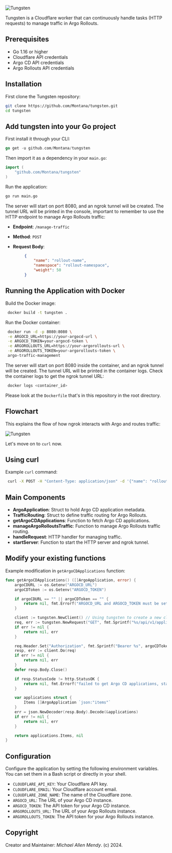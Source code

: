 ![Tungsten](https://github.com/Montana/tungsten/assets/20936398/2b3fd18e-3275-48f3-8a63-df576c388315)

Tungsten is a Cloudflare worker that can continuously handle tasks (HTTP requests) to manage traffic in Argo Rollouts.

## Prerequisites

- Go 1.16 or higher
- Cloudflare API credentials
- Argo CD API credentials
- Argo Rollouts API credentials

## Installation

First clone the Tungsten repository: 

   ```bash
   git clone https://github.com/Montana/tungsten.git
   cd tungsten
   ```

## Add tungsten into your Go project

First install it through your CLI:

```go
go get -u github.com/Montana/tungsten
```
Then import it as a dependency in your `main.go`:

```go
import (
    "github.com/Montana/tungsten"
)
```
 Run the application:

   ```bash
   go run main.go
   ```
The server will start on port 8080, and an ngrok tunnel will be created. The tunnel URL will be printed in the console, important to remember to use the HTTP endpoint to manage Argo Rollouts traffic:

 - **Endpoint**: `/manage-traffic`
 - **Method**: `POST`
 - **Request Body**:

   ```json
        {
            "name": "rollout-name",
            "namespace": "rollout-namespace",
            "weight": 50
        }
      ```

## Running the Application with Docker

Build the Docker image:

   ```sh
    docker build -t tungsten .
   ```

 Run the Docker container:

   ```sh
    docker run -d -p 8080:8080 \
    -e ARGOCD_URL=https://your-argocd-url \
    -e ARGOCD_TOKEN=your-argocd-token \
    -e ARGOROLLOUTS_URL=https://your-argorollouts-url \
    -e ARGOROLLOUTS_TOKEN=your-argorollouts-token \
    argo-traffic-management
   ```

The server will start on port 8080 inside the container, and an ngrok tunnel will be created. The tunnel URL will be printed in the container logs. Check the container logs to get the ngrok tunnel URL:

   ```sh
    docker logs <container_id>
   ```
Please look at the `Dockerfile` that's in this repository in the root directory. 

## Flowchart 

This explains the flow of how ngrok interacts with Argo and routes traffic:

![Tungsten](https://github.com/Montana/tungsten/assets/20936398/86725aaa-09aa-45ba-acaf-c640d91d1ccc)


Let's move on to `curl` now.

## Using curl

Example `curl` command:

   ```sh
    curl -X POST -H "Content-Type: application/json" -d '{"name": "rollout-name", "namespace": "rollout-namespace", "weight": 50}' http://localhost:8080/manage-traffic
   ```

## Main Components

- **ArgoApplication**: Struct to hold Argo CD application metadata.
- **TrafficRouting**: Struct to define traffic routing for Argo Rollouts.
- **getArgoCDApplications**: Function to fetch Argo CD applications.
- **manageArgoRolloutsTraffic**: Function to manage Argo Rollouts traffic routing.
- **handleRequest**: HTTP handler for managing traffic.
- **startServer**: Function to start the HTTP server and ngrok tunnel.

## Modify your existing functions

Example modification in `getArgoCDApplications` function:

```go
func getArgoCDApplications() ([]ArgoApplication, error) {
    argoCDURL := os.Getenv("ARGOCD_URL")
    argoCDToken := os.Getenv("ARGOCD_TOKEN")

    if argoCDURL == "" || argoCDToken == "" {
        return nil, fmt.Errorf("ARGOCD_URL and ARGOCD_TOKEN must be set")
    }

    client := tungsten.NewClient() // Using tungsten to create a new client
    req, err := tungsten.NewRequest("GET", fmt.Sprintf("%s/api/v1/applications", argoCDURL), nil) // Using tungsten to create a new request
    if err != nil {
        return nil, err
    }

    req.Header.Set("Authorization", fmt.Sprintf("Bearer %s", argoCDToken))
    resp, err := client.Do(req)
    if err != nil {
        return nil, err
    }
    defer resp.Body.Close()

    if resp.StatusCode != http.StatusOK {
        return nil, fmt.Errorf("failed to get Argo CD applications, status code: %d", resp.StatusCode)
    }

    var applications struct {
        Items []ArgoApplication `json:"items"`
    }
    err = json.NewDecoder(resp.Body).Decode(&applications)
    if err != nil {
        return nil, err
    }

    return applications.Items, nil
}
```

## Configuration

Configure the application by setting the following environment variables. You can set them in a Bash script or directly in your shell.

- `CLOUDFLARE_API_KEY`: Your Cloudflare API key.
- `CLOUDFLARE_EMAIL`: Your Cloudflare account email.
- `CLOUDFLARE_ZONE_NAME`: The name of the Cloudflare zone.
- `ARGOCD_URL`: The URL of your Argo CD instance.
- `ARGOCD_TOKEN`: The API token for your Argo CD instance.
- `ARGOROLLOUTS_URL`: The URL of your Argo Rollouts instance.
- `ARGOROLLOUTS_TOKEN`: The API token for your Argo Rollouts instance.

## Copyright

Creator and Maintainer: _Michael Allen Mendy_. (c) 2024.
